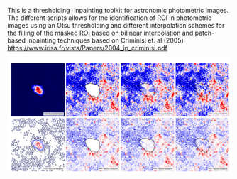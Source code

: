 This is a thresholding+inpainting toolkit for astronomic photometric images. The different scripts allows for the identification of ROI in photometric images using an Otsu thresholding and different interpolation schemes for the filling of the masked ROI based on bilinear interpolation and patch-based inpainting techniques based on Criminisi et. al (2005) https://www.irisa.fr/vista/Papers/2004_ip_criminisi.pdf 

![Comparision](/images/out.jpg)

